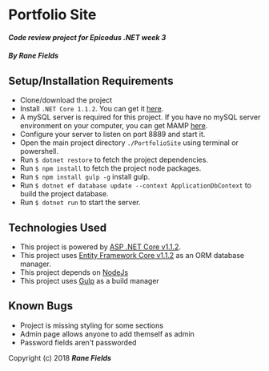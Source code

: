 # Portfolio Site

#### _Code review project for Epicodus .NET week 3_

#### _**By Rane Fields**_

## Setup/Installation Requirements

* Clone/download the project
* Install `.NET Core 1.1.2`. You can get it  [here](https://github.com/dotnet/core/blob/master/release-notes/download-archives/1.1.2-download.md).
* A mySQL server is required for this project. If you have no mySQL server environment on your computer, you can get MAMP [here](https://www.mamp.info/en/downloads/).
* Configure your server to listen on port 8889 and start it.
* Open the main project directory `./PortfolioSite` using terminal or powershell.
* Run `$ dotnet restore` to fetch the project dependencies.
* Run `$ npm install` to fetch the project node packages.
* Run `$ npm install gulp -g` install gulp.
* Run `$ dotnet ef database update --context ApplicationDbContext` to build the project database.
* Run `$ dotnet run` to start the server.

## Technologies Used

* This project is powered by [ASP .NET Core v1.1.2](https://docs.microsoft.com/en-us/aspnet/core/).
* This project uses [Entity Framework Core v1.1.2](https://github.com/aspnet/EntityFrameworkCore) as an ORM database manager.
* This project depends on [NodeJs](https://nodejs.org/en/)
* This project uses [Gulp](https://gulpjs.com/) as a build manager

## Known Bugs

* Project is missing styling for some sections
* Admin page allows anyone to add themself as admin
* Password fields aren't passworded

Copyright (c) 2018 **_Rane Fields_**
